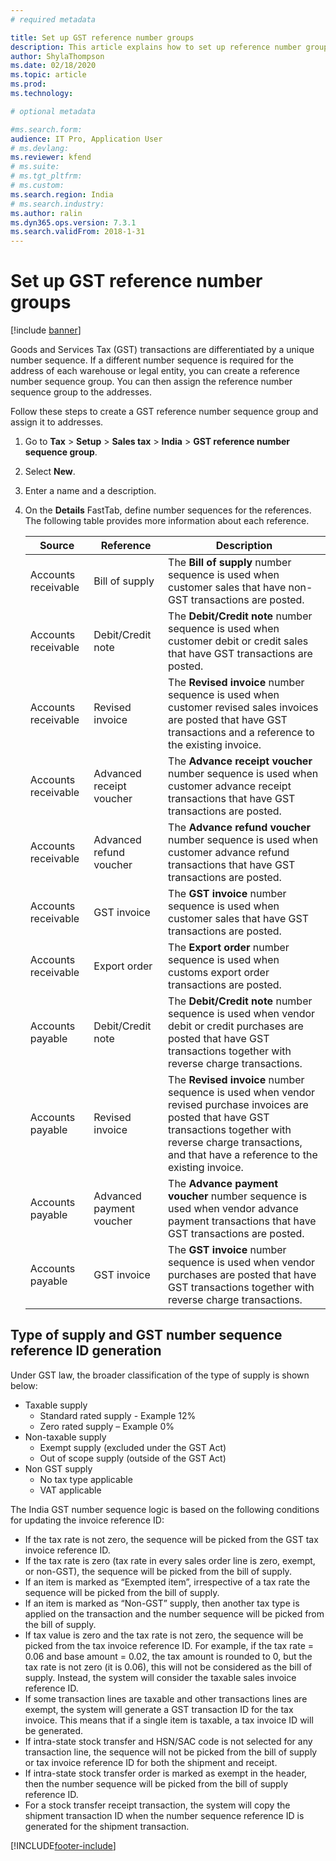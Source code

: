 ```yaml
---
# required metadata

title: Set up GST reference number groups
description: This article explains how to set up reference number groups for Goods and Services Tax (GST) in Microsoft Dynamics 365 Finance. 
author: ShylaThompson
ms.date: 02/18/2020
ms.topic: article
ms.prod: 
ms.technology: 

# optional metadata

#ms.search.form:
audience: IT Pro, Application User
# ms.devlang: 
ms.reviewer: kfend
# ms.suite: 
# ms.tgt_pltfrm: 
# ms.custom: 
ms.search.region: India
# ms.search.industry: 
ms.author: ralin
ms.dyn365.ops.version: 7.3.1
ms.search.validFrom: 2018-1-31
---
```



# Set up GST reference number groups

[!include [banner](../includes/banner.md)]

Goods and Services Tax (GST) transactions are differentiated by a unique number sequence. If a different number sequence is required for the address of each warehouse or legal entity, you can create a reference number sequence group. You can then assign the reference number sequence group to the addresses.

Follow these steps to create a GST reference number sequence group and assign it to addresses.

1. Go to **Tax** \> **Setup** \> **Sales tax** \> **India** \> **GST reference number sequence group**.
2. Select **New**.
3. Enter a name and a description.
4. On the **Details** FastTab, define number sequences for the references. The following table provides more information about each reference.

    | Source              | Reference                | Description |
    |---------------------|--------------------------|-------------|
    | Accounts receivable | Bill of supply           | The **Bill of supply** number sequence is used when customer sales that have non-GST transactions are posted. |
    | Accounts receivable | Debit/Credit note        | The **Debit/Credit note** number sequence is used when customer debit or credit sales that have GST transactions are posted. |
    | Accounts receivable | Revised invoice          | The **Revised invoice** number sequence is used when customer revised sales invoices are posted that have GST transactions and a reference to the existing invoice. |
    | Accounts receivable | Advanced receipt voucher | The **Advance receipt voucher** number sequence is used when customer advance receipt transactions that have GST transactions are posted. |
    | Accounts receivable | Advanced refund voucher  | The **Advance refund voucher** number sequence is used when customer advance refund transactions that have GST transactions are posted. |
    | Accounts receivable | GST invoice              | The **GST invoice** number sequence is used when customer sales that have GST transactions are posted. |
    | Accounts receivable | Export order             | The **Export order** number sequence is used when customs export order transactions are posted. |
    | Accounts payable    | Debit/Credit note        | The **Debit/Credit note** number sequence is used when vendor debit or credit purchases are posted that have GST transactions together with reverse charge transactions. |
    | Accounts payable    | Revised invoice          | The **Revised invoice** number sequence is used when vendor revised purchase invoices are posted that have GST transactions together with reverse charge transactions, and that have a reference to the existing invoice. |
    | Accounts payable    | Advanced payment voucher | The **Advance payment voucher** number sequence is used when vendor advance payment transactions that have GST transactions are posted. |
    | Accounts payable    | GST invoice              | The **GST invoice** number sequence is used when vendor purchases are posted that have GST transactions together with reverse charge transactions. |
    
## Type of supply and GST number sequence reference ID generation 

Under GST law, the broader classification of the type of supply is shown below: 
- Taxable supply 
    - Standard rated supply - Example 12% 
    - Zero rated supply – Example 0% 
- Non-taxable supply
    - Exempt supply (excluded under the GST Act)
    - Out of scope supply (outside of the GST Act) 
- Non GST supply
    - No tax type applicable 
    - VAT applicable 
    
The India GST number sequence logic is based on the following conditions for updating the invoice reference ID: 

- If the tax rate is not zero, the sequence will be picked from the GST tax invoice reference ID. 
- If the tax rate is zero (tax rate in every sales order line is zero, exempt, or non-GST), the sequence will be picked from the bill of supply.
- If an item is marked as “Exempted item”, irrespective of a tax rate the sequence will be picked from the bill of supply.
- If an item is marked as “Non-GST” supply, then another tax type is applied on the transaction and the number sequence will be picked from the bill of supply.
- If tax value is zero and the tax rate is not zero, the sequence will be picked from the tax invoice reference ID. For example, if the tax rate = 0.06 and base amount = 0.02, the tax amount is rounded to 0, but the tax rate is not zero (it is 0.06), this will not be considered as the bill of supply. Instead, the system will consider the taxable sales invoice reference ID. 
- If some transaction lines are taxable and other transactions lines are exempt, the system will generate a GST transaction ID for the tax invoice. This means that if a single item is taxable, a tax invoice ID will be generated. 
- If intra-state stock transfer and HSN/SAC code is not selected for any transaction line, the sequence will not be picked from the bill of supply or tax invoice reference ID for both the shipment and receipt.  
- If intra-state stock transfer order is marked as exempt in the header, then the number sequence will be picked from the bill of supply reference ID.
- For a stock transfer receipt transaction, the system will copy the shipment transaction ID when the number sequence reference ID is generated for the shipment transaction.




[!INCLUDE[footer-include](../../includes/footer-banner.md)]